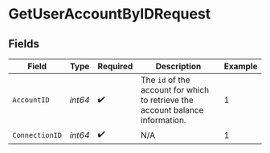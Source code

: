 # GetUserAccountByIDRequest


## Fields

| Field                                                                          | Type                                                                           | Required                                                                       | Description                                                                    | Example                                                                        |
| ------------------------------------------------------------------------------ | ------------------------------------------------------------------------------ | ------------------------------------------------------------------------------ | ------------------------------------------------------------------------------ | ------------------------------------------------------------------------------ |
| `AccountID`                                                                    | *int64*                                                                        | :heavy_check_mark:                                                             | The `id` of the account for which to retrieve the account balance information. | 1                                                                              |
| `ConnectionID`                                                                 | *int64*                                                                        | :heavy_check_mark:                                                             | N/A                                                                            | 1                                                                              |
